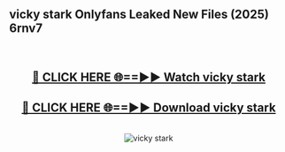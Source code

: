 <h2>vicky stark Onlyfans Leaked New Files (2025) 6rnv7</h2>
<br>
<div align="center">
<h2><a href="https://mediafiles.top/vicky_stark&ref=git" rel="nofollow">🔴 CLICK HERE 🌐==►► Watch vicky stark</a></h2>
<h2><a href="https://mediafiles.top/vicky_stark&ref=git" rel="nofollow">🔴 CLICK HERE 🌐==►► Download vicky stark</a></h2>
<br>
<a href="https://mediafiles.top/vicky_stark&ref=git" rel="nofollow" data-target="animated-image.originalLink"><img src="https://i.ibb.co.com/xMMVF88/686577567.gif" alt="vicky stark" style="max-width: 100%; display: inline-block;" data-target="animated-image.originalImage"></a>
</div>
<br>
<br>